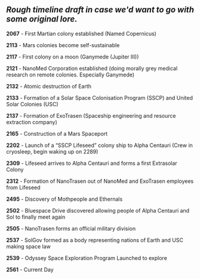 ## *Rough timeline draft in case we'd want to go with some original lore.*

**2067** - First Martian colony established (Named Copernicus)

**2113** - Mars colonies become self-sustainable

**2117** - First colony on a moon (Ganymede (Jupiter III)) 

**2121** - NanoMed Corporation established (doing morally grey medical research on remote colonies. Especially Ganymede)

**2132** - Atomic destruction of Earth

**2133** - Formation of a Solar Space Colonisation Program (SSCP) and United Solar Colonies (USC)

**2137** - Formation of ExoTrasen (Spaceship engineering and resource extraction company)

**2165** - Construction of a Mars Spaceport

**2202** - Launch of a “SSCP Lifeseed” colony ship to Alpha Centauri (Crew in cryosleep, begin waking up on 2289)

**2309** - Lifeseed arrives to Alpha Centauri and forms a first Extrasolar Colony

**2312** - Formation of NanoTrasen out of NanoMed and ExoTrasen employees from Lifeseed

**2495** - Discovery of Mothpeople and Ethernals

**2502** - Bluespace Drive discovered allowing people of Alpha Centauri and Sol to finally meet again

**2505** - NanoTrasen forms an official military division

**2537** - SolGov formed as a body representing nations of Earth and USC making space law

**2539** - Odyssey Space Exploration Program Launched to explore 

**2561** - Current Day
